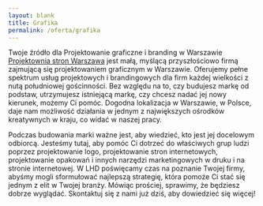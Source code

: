 ```yaml
---
layout: blank
title: Grafika
permalink: /oferta/grafika
---
```



Twoje źródło dla Projektowanie graficzne i branding w Warszawie
[Projektownia stron Warszawa](/) jest małą, myślącą przyszłościowo firmą zajmującą się projektowaniem graficznym w Warszawie. Oferujemy pełne spektrum usług projektowych i brandingowych dla firm każdej wielkości z nutą południowej gościnności. Bez względu na to, czy budujesz markę od podstaw, utrzymujesz istniejącą markę, czy chcesz nadać jej nowy kierunek, możemy Ci pomóc. Dogodna lokalizacja w Warszawie, w Polsce, daje nam możliwość działania w jednym z największych ośrodków kreatywnych w kraju, co widać w naszej pracy.

Podczas budowania marki ważne jest, aby wiedzieć, kto jest jej docelowym odbiorcą. Jesteśmy tutaj, aby pomóc Ci dotrzeć do właściwych grup ludzi poprzez projektowanie logo, projektowanie stron internetowych, projektowanie opakowań i innych narzędzi marketingowych w druku i na stronie internetowej. W LHD poświęcamy czas na poznanie Twojej firmy, abyśmy mogli sformułować najlepszą strategię, która pomoże Ci stać się jednym z elit w Twojej branży. Mówiąc prościej, sprawimy, że będziesz dobrze wyglądać. Skontaktuj się z nami już dziś, aby dowiedzieć się więcej!